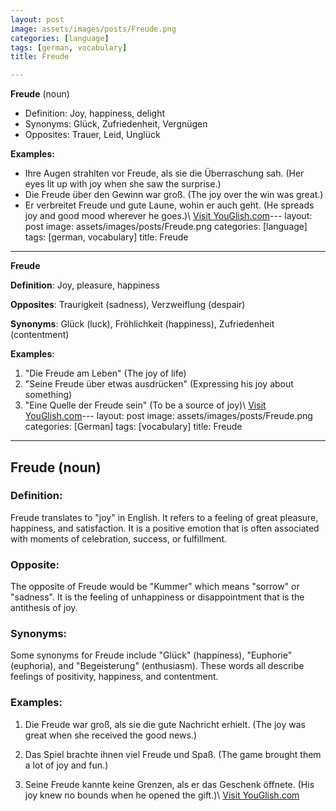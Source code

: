 ```yaml
---
layout: post
image: assets/images/posts/Freude.png
categories: [language]
tags: [german, vocabulary]
title: Freude

---
```


**Freude** (noun)

- Definition: Joy, happiness, delight
- Synonyms: Glück, Zufriedenheit, Vergnügen
- Opposites: Trauer, Leid, Unglück

**Examples:**
- Ihre Augen strahlten vor Freude, als sie die Überraschung sah. (Her eyes lit up with joy when she saw the surprise.)
- Die Freude über den Gewinn war groß. (The joy over the win was great.)
- Er verbreitet Freude und gute Laune, wohin er auch geht. (He spreads joy and good mood wherever he goes.)\ <a id="yg-widget-0" class="youglish-widget" data-query="Freude" data-lang="german" data-components="8412" data-auto-start="0" data-bkg-color="theme_light" data-title="How%20to%20pronounce%20Freude%20in%20German"  rel="nofollow" href="https://youglish.com">Visit YouGlish.com</a><script async src="https://youglish.com/public/emb/widget.js" charset="utf-8"></script>---
layout: post
image: assets/images/posts/Freude.png
categories: [language]
tags: [german, vocabulary]
title: Freude

---

**Freude**

**Definition**: Joy, pleasure, happiness

**Opposites**: Traurigkeit (sadness), Verzweiflung (despair)

**Synonyms**: Glück (luck), Fröhlichkeit (happiness), Zufriedenheit (contentment)

**Examples**:

1. "Die Freude am Leben" (The joy of life)
2. "Seine Freude über etwas ausdrücken" (Expressing his joy about something)
3. "Eine Quelle der Freude sein" (To be a source of joy)\ <a id="yg-widget-0" class="youglish-widget" data-query="Freude" data-lang="german" data-components="8412" data-auto-start="0" data-bkg-color="theme_light" data-title="How%20to%20pronounce%20Freude%20in%20German"  rel="nofollow" href="https://youglish.com">Visit YouGlish.com</a><script async src="https://youglish.com/public/emb/widget.js" charset="utf-8"></script>---
layout: post
image: assets/images/posts/Freude.png
categories: [German]
tags: [vocabulary]
title: Freude

---

## Freude (noun)

### Definition:

Freude translates to "joy" in English. It refers to a feeling of great pleasure, happiness, and satisfaction. It is a positive emotion that is often associated with moments of celebration, success, or fulfillment.

### Opposite:

The opposite of Freude would be "Kummer" which means "sorrow" or "sadness". It is the feeling of unhappiness or disappointment that is the antithesis of joy.

### Synonyms:

Some synonyms for Freude include "Glück" (happiness), "Euphorie" (euphoria), and "Begeisterung" (enthusiasm). These words all describe feelings of positivity, happiness, and contentment.

### Examples:

1. Die Freude war groß, als sie die gute Nachricht erhielt. (The joy was great when she received the good news.)

2. Das Spiel brachte ihnen viel Freude und Spaß. (The game brought them a lot of joy and fun.)

3. Seine Freude kannte keine Grenzen, als er das Geschenk öffnete. (His joy knew no bounds when he opened the gift.)\ <a id="yg-widget-0" class="youglish-widget" data-query="Freude" data-lang="german" data-components="8412" data-auto-start="0" data-bkg-color="theme_light" data-title="How%20to%20pronounce%20Freude%20in%20German"  rel="nofollow" href="https://youglish.com">Visit YouGlish.com</a><script async src="https://youglish.com/public/emb/widget.js" charset="utf-8"></script>